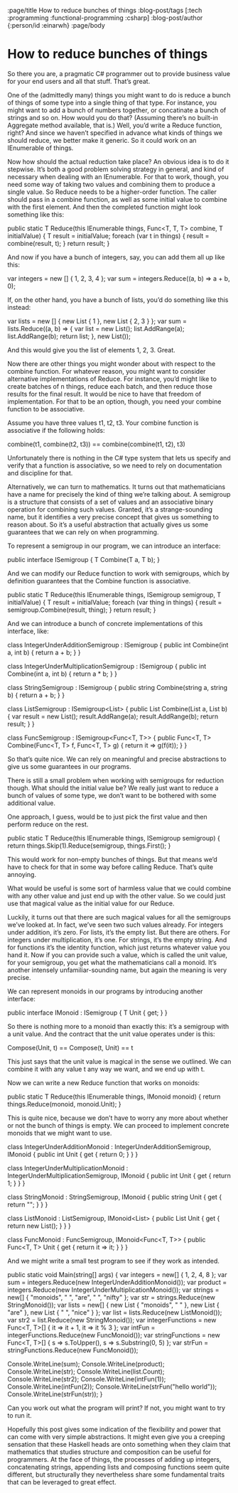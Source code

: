 :page/title How to reduce bunches of things
:blog-post/tags [:tech :programming :functional-programming :csharp]
:blog-post/author {:person/id :einarwh}
:page/body

# How to reduce bunches of things

So there you are, a pragmatic C# programmer out to provide business value for your end users and all that stuff. That’s great.

One of the (admittedly many) things you might want to do is reduce a bunch of things of some type into a single thing of that type. For instance, you might want to add a bunch of numbers together, or concatinate a bunch of strings and so on. How would you do that? (Assuming there’s no built-in Aggregate method available, that is.) Well, you’d write a Reduce function, right? And since we haven’t specified in advance what kinds of things we should reduce, we better make it generic. So it could work on an IEnumerable<T> of things.

Now how should the actual reduction take place? An obvious idea is to do it stepwise. It’s both a good problem solving strategy in general, and kind of necessary when dealing with an IEnumerable. For that to work, though, you need some way of taking two values and combining them to produce a single value. So Reduce needs to be a higher-order function. The caller should pass in a combine function, as well as some initial value to combine with the first element. And then the completed function might look something like this:

public static T Reduce(this IEnumerable<T> things, 
  Func<T, T, T> combine, 
  T initialValue) 
{
  T result = initialValue;
  foreach (var t in things) 
  {
    result = combine(result, t);
  }
  return result;
}

And now if you have a bunch of integers, say, you can add them all up like this:

var integers = new [] { 1, 2, 3, 4 };
var sum = integers.Reduce((a, b) => a + b, 0);

If, on the other hand, you have a bunch of lists, you’d do something like this instead:

var lists = new [] {
  new List { 1 },
  new List { 2, 3 }
};
var sum = lists.Reduce((a, b) => 
  {
    var list = new List();
    list.AddRange(a);
    list.AddRange(b);
    return list;
  },
  new List());

And this would give you the list of elements 1, 2, 3. Great.

Now there are other things you might wonder about with respect to the combine function. For whatever reason, you might want to consider alternative implementations of Reduce. For instance, you’d might like to create batches of n things, reduce each batch, and then reduce those results for the final result. It would be nice to have that freedom of implementation. For that to be an option, though, you need your combine function to be associative.

Assume you have three values t1, t2, t3. Your combine function is associative if the following holds:

combine(t1, combine(t2, t3)) == combine(combine(t1, t2), t3)

Unfortunately there is nothing in the C# type system that lets us specify and verify that a function is associative, so we need to rely on documentation and discipline for that.

Alternatively, we can turn to mathematics. It turns out that mathematicians have a name for precisely the kind of thing we’re talking about. A semigroup is a structure that consists of a set of values and an associative binary operation for combining such values. Granted, it’s a strange-sounding name, but it identifies a very precise concept that gives us something to reason about. So it’s a useful abstraction that actually gives us some guarantees that we can rely on when programming.

To represent a semigroup in our program, we can introduce an interface:

public interface ISemigroup<T>
{
  T Combine(T a, T b);
}

And we can modify our Reduce function to work with semigroups, which by definition guarantees that the Combine function is associative.

public static T Reduce<T>(this IEnumerable<T> things, 
  ISemigroup<T> semigroup, 
  T initialValue)
{
  T result = initialValue;
  foreach (var thing in things)
  {
    result = semigroup.Combine(result, thing);
  }
  return result;
}

And we can introduce a bunch of concrete implementations of this interface, like:

class IntegerUnderAdditionSemigroup : ISemigroup<int>
{
  public int Combine(int a, int b)
  {
    return a + b;
  }
}

class IntegerUnderMultiplicationSemigroup : ISemigroup<int>
{
  public int Combine(int a, int b)
  {
    return a * b;
  }
}

class StringSemigroup : ISemigroup<string>
{
  public string Combine(string a, string b) 
  {
    return a + b;
  }
}

class ListSemigroup<T> : ISemigroup<List<T>> 
{
  public List Combine(List a, List b) 
  {
    var result = new List();
    result.AddRange(a);
    result.AddRange(b);
    return result;
  }
}

class FuncSemigroup<T> : ISemigroup<Func<T, T>>
{
  public Func<T, T> Combine(Func<T, T> f, Func<T, T> g) 
  {
    return it => g(f(it));
  }
}

So that’s quite nice. We can rely on meaningful and precise abstractions to give us some guarantees in our programs.

There is still a small problem when working with semigroups for reduction though. What should the initial value be? We really just want to reduce a bunch of values of some type, we don’t want to be bothered with some additional value.

One approach, I guess, would be to just pick the first value and then perform reduce on the rest.

public static T Reduce(this IEnumerable<T> things, 
  ISemigroup<T> semigroup)
{
  return things.Skip(1).Reduce(semigroup, things.First();
}

This would work for non-empty bunches of things. But that means we’d have to check for that in some way before calling Reduce. That’s quite annoying.

What would be useful is some sort of harmless value that we could combine with any other value and just end up with the other value. So we could just use that magical value as the initial value for our Reduce.

Luckily, it turns out that there are such magical values for all the semigroups we’ve looked at. In fact, we’ve seen two such values already. For integers under addition, it’s zero. For lists, it’s the empty list. But there are others. For integers under multiplication, it’s one. For strings, it’s the empty string. And for functions it’s the identity function, which just returns whatever value you hand it. Now if you can provide such a value, which is called the unit value, for your semigroup, you get what the mathematicians call a monoid. It’s another intensely unfamiliar-sounding name, but again the meaning is very precise.

We can represent monoids in our programs by introducing another interface:

public interface IMonoid<T> : ISemigroup<T> 
{
  T Unit { get; }
}

So there is nothing more to a monoid than exactly this: it’s a semigroup with a unit value. And the contract that the unit value operates under is this:

Compose(Unit, t) == Compose(t, Unit) == t

This just says that the unit value is magical in the sense we outlined. We can combine it with any value t any way we want, and we end up with t.

Now we can write a new Reduce function that works on monoids:

public static T Reduce(this IEnumerable<T> things, 
  IMonoid<T> monoid)
{
  return things.Reduce(monoid, monoid.Unit);
}

This is quite nice, because we don’t have to worry any more about whether or not the bunch of things is empty. We can proceed to implement concrete monoids that we might want to use.

class IntegerUnderAdditionMonoid 
  : IntegerUnderAdditionSemigroup, IMonoid<int>
{
  public int Unit
  {
    get { return 0; }
  }
}

class IntegerUnderMultiplicationMonoid 
  : IntegerUnderMultiplicationSemigroup, IMonoid<int>
{
  public int Unit
  {
    get { return 1; }
  }
}

class StringMonoid : StringSemigroup, IMonoid<string>
{
  public string Unit
  {
    get { return ""; }
  }
}

class ListMonoid<T> 
  : ListSemigroup<T>, IMonoid<List<T>>
{
  public List<T> Unit
  {
    get { return new List<T>(); }
  }
}

class FuncMonoid<T> : FuncSemigroup<T>, IMonoid<Func<T, T>>
{
  public Func<T, T> Unit 
  {
    get { return it => it; }
  }
}

And we might write a small test program to see if they work as intended.

public static void Main(string[] args)
{
  var integers = new[] { 1, 2, 4, 8 };
  var sum = integers.Reduce(new IntegerUnderAdditionMonoid());
  var product = integers.Reduce(new IntegerUnderMultiplicationMonoid());
  var strings = new[] { "monoids", " ", "are", " ", "nifty" };
  var str = strings.Reduce(new StringMonoid());
  var lists = new[] {
    new List { "monoids", " " },
    new List { "are" },
    new List { " ", "nice" }
  };
  var list = lists.Reduce(new ListMonoid());
  var str2 = list.Reduce(new StringMonoid());
  var integerFunctions = new Func<T, T>[] { it => it + 1, it => it % 3 };
  var intFun = integerFunctions.Reduce(new FuncMonoid());
  var stringFunctions = new Func<T, T>[] { s => s.ToUpper(), s => s.Substring(0, 5) };
  var strFun = stringFunctions.Reduce(new FuncMonoid());

  Console.WriteLine(sum);
  Console.WriteLine(product);
  Console.WriteLine(str);
  Console.WriteLine(list.Count);
  Console.WriteLine(str2);
  Console.WriteLine(intFun(1));
  Console.WriteLine(intFun(2));
  Console.WriteLine(strFun("hello world"));
  Console.WriteLine(strFun(str));
}

Can you work out what the program will print? If not, you might want to try to run it.

Hopefully this post gives some indication of the flexibility and power that can come with very simple abstractions. It might even give you a creeping sensation that these Haskell heads are onto something when they claim that mathematics that studies structure and composition can be useful for programmers. At the face of things, the processes of adding up integers, concatenating strings, appending lists and composing functions seem quite different, but structurally they nevertheless share some fundamental traits that can be leveraged to great effect.
